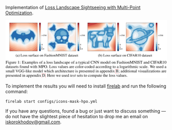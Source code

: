 Implementation of [Loss Landscape Sightseeing with Multi-Point Optimization](https://arxiv.org/abs/1910.03867).

![](images/main-image.png)

To implement the results you will need to install [firelab](https://github.com/universome/firelab) and run the following command:
```
firelab start configs/icons-mask-hpo.yml
```

If you have any questions, found a bug or just want to discuss something — do not have the slightest piece of hesitation to drop me an email on iskorokhodov@gmail.com.
